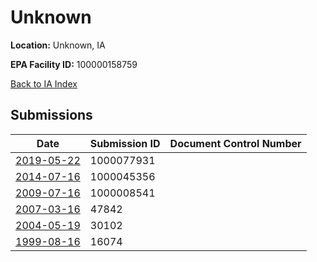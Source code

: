 # Unknown

**Location:** Unknown, IA

**EPA Facility ID:** 100000158759

[Back to IA Index](../../index.md)

## Submissions

| Date | Submission ID | Document Control Number |
|------|--------------|-------------------------|
| [2019-05-22](submissions/1000077931.md) | 1000077931 |  |
| [2014-07-16](submissions/1000045356.md) | 1000045356 |  |
| [2009-07-16](submissions/1000008541.md) | 1000008541 |  |
| [2007-03-16](submissions/47842.md) | 47842 |  |
| [2004-05-19](submissions/30102.md) | 30102 |  |
| [1999-08-16](submissions/16074.md) | 16074 |  |

